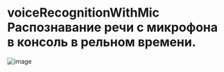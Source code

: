 # voiceRecognitionWithMic Распознавание речи с микрофона в консоль в рельном времени.
![image](https://user-images.githubusercontent.com/108462820/209562023-89ee1761-8756-4202-a996-5d9ed7bdf9fb.png)
